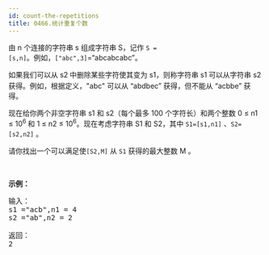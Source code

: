 ```yaml
---
id: count-the-repetitions
title: 0466.统计重复个数
---
```

由 n 个连接的字符串 s 组成字符串 S，记作 <code>S = [s,n]</code>。例如，<code>[&#34;abc&#34;,3]</code>=“abcabcabc”。

如果我们可以从 s2<sub> </sub>中删除某些字符使其变为 s1，则称字符串 s1<sub> </sub>可以从字符串 s2 获得。例如，根据定义，&#34;abc&#34; 可以从 “abdbec” 获得，但不能从 “acbbe” 获得。

现在给你两个非空字符串 s1 和 s2（每个最多 100 个字符长）和两个整数 0 ≤ n1 ≤ 10<sup>6 </sup>和 1 ≤ n2 ≤ 10<sup>6</sup>。现在考虑字符串 S1 和 S2，其中 <code>S1=[s1,n1]</code> 、<code>S2=[s2,n2]</code> 。

请你找出一个可以满足使<code>[S2,M]</code> 从 <code>S1</code> 获得的最大整数 M 。

 

**示例：**


<pre>输入：<br/>s1 =&#34;acb&#34;,n1 = 4<br/>s2 =&#34;ab&#34;,n2 = 2<br/><br/>返回：<br/>2<br/></pre>

